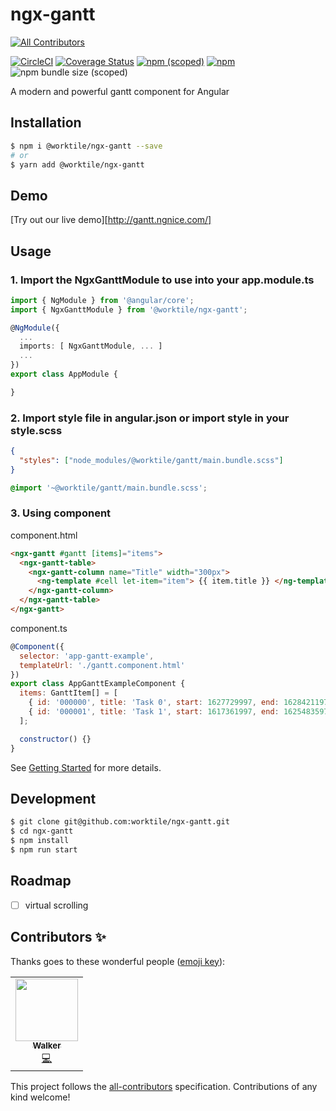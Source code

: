 # ngx-gantt
<!-- ALL-CONTRIBUTORS-BADGE:START - Do not remove or modify this section -->
[![All Contributors](https://img.shields.io/badge/all_contributors-1-orange.svg?style=flat-square)](#contributors-)
<!-- ALL-CONTRIBUTORS-BADGE:END -->

[![CircleCI](https://circleci.com/gh/worktile/ngx-gantt.svg?style=shield)](https://circleci.com/gh/worktile/ngx-gantt)
[![Coverage Status][coveralls-image]][coveralls-url]
[![npm (scoped)](https://img.shields.io/npm/v/@worktile/gantt?style=flat)](https://www.npmjs.com/package/@worktile/gantt)
[![npm](https://img.shields.io/npm/dm/@worktile/gantt)](https://www.npmjs.com/package/@worktile/gantt)
![npm bundle size (scoped)](https://img.shields.io/bundlephobia/min/@worktile/gantt)

[coveralls-image]: https://coveralls.io/repos/github/worktile/ngx-gantt/badge.svg?branch=master
[coveralls-url]: https://coveralls.io/github/worktile/ngx-gantt

A modern and powerful gantt component for Angular

## Installation

```bash
$ npm i @worktile/ngx-gantt --save
# or
$ yarn add @worktile/ngx-gantt
```

## Demo

[Try out our live demo][http://gantt.ngnice.com/]

## Usage

### 1. Import the NgxGanttModule to use into your app.module.ts

```ts
import { NgModule } from '@angular/core';
import { NgxGanttModule } from '@worktile/ngx-gantt';

@NgModule({
  ...
  imports: [ NgxGanttModule, ... ]
  ...
})
export class AppModule {

}
```

### 2. Import style file in angular.json or import style in your style.scss

```json
{
  "styles": ["node_modules/@worktile/gantt/main.bundle.scss"]
}
```

```scss
@import '~@worktile/gantt/main.bundle.scss';
```

### 3. Using component

component.html

```html
<ngx-gantt #gantt [items]="items">
  <ngx-gantt-table>
    <ngx-gantt-column name="Title" width="300px">
      <ng-template #cell let-item="item"> {{ item.title }} </ng-template>
    </ngx-gantt-column>
  </ngx-gantt-table>
</ngx-gantt>
```

component.ts

```javascript
@Component({
  selector: 'app-gantt-example',
  templateUrl: './gantt.component.html'
})
export class AppGanttExampleComponent {
  items: GanttItem[] = [
    { id: '000000', title: 'Task 0', start: 1627729997, end: 1628421197 },
    { id: '000001', title: 'Task 1', start: 1617361997, end: 1625483597 }
  ];

  constructor() {}
}
```
See [Getting Started](http://gantt.ngnice.com/guides/getting-started) for more details.

## Development

```bash
$ git clone git@github.com:worktile/ngx-gantt.git
$ cd ngx-gantt
$ npm install
$ npm run start
```

## Roadmap
-   [ ] virtual scrolling

## Contributors ✨

Thanks goes to these wonderful people ([emoji key](https://allcontributors.org/docs/en/emoji-key)):
<!-- ALL-CONTRIBUTORS-LIST:START - Do not remove or modify this section -->
<!-- prettier-ignore-start -->
<!-- markdownlint-disable -->
<table>
  <tr>
    <td align="center"><a href="https://github.com/walkerkay"><img src="https://avatars.githubusercontent.com/u/15701592?v=4?s=100" width="100px;" alt=""/><br /><sub><b>Walker</b></sub></a><br /><a href="https://github.com/walkerkay/ngx-gantt/commits?author=walkerkay" title="Code">💻</a></td>
  </tr>
</table>

<!-- markdownlint-restore -->
<!-- prettier-ignore-end -->

<!-- ALL-CONTRIBUTORS-LIST:END -->

This project follows the [all-contributors](https://github.com/all-contributors/all-contributors) specification. Contributions of any kind welcome!
